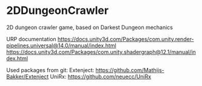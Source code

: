 # 2DDungeonCrawler
2D dungeon crawler game, based on Darkest Dungeon mechanics

URP documentation
https://docs.unity3d.com/Packages/com.unity.render-pipelines.universal@14.0/manual/index.html
https://docs.unity3d.com/Packages/com.unity.shadergraph@12.1/manual/index.html

Used packages from git:
Extenject: https://github.com/Mathijs-Bakker/Extenject
UniRx: https://github.com/neuecc/UniRx
